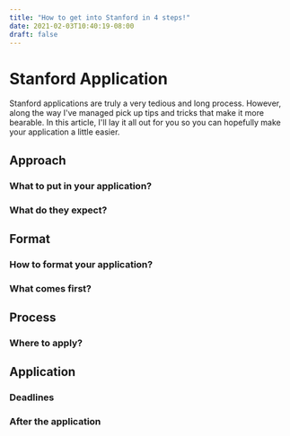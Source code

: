 ```yaml
---
title: "How to get into Stanford in 4 steps!"
date: 2021-02-03T10:40:19-08:00
draft: false
---
```


# Stanford Application

Stanford applications are truly a very tedious and long process. However, along the way I've managed pick up tips and tricks that make it more bearable. In this article, I'll lay it all out for you so you can hopefully make your application a little easier.

<!--more-->

## Approach

### What to put in your application?

### What do they expect?

## Format

### How to format your application?

### What comes first?

## Process

### Where to apply?


## Application

### Deadlines

### After the application


